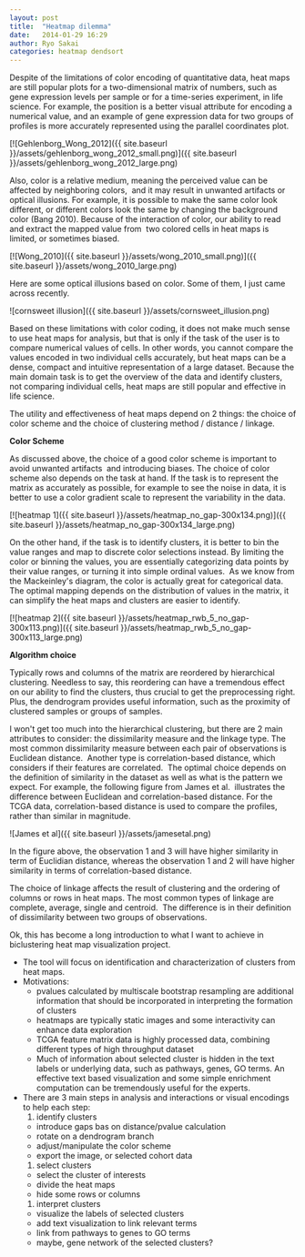 ```yaml
---
layout: post
title:  "Heatmap dilemma"
date:   2014-01-29 16:29
author: Ryo Sakai
categories: heatmap dendsort
---
```

Despite of the limitations of color encoding of quantitative data, heat maps are still popular plots for a two-dimensional matrix of numbers, such as gene expression levels per sample or for a time-series experiment, in life science. For example, the position is a better visual attribute for encoding a numerical value, and an example of gene expression data for two groups of profiles is more accurately represented using the parallel coordinates plot.

[![Gehlenborg_Wong_2012]({{ site.baseurl }}/assets/gehlenborg_wong_2012_small.png)]({{ site.baseurl }}/assets/gehlenborg_wong_2012_large.png)

Also, color is a relative medium, meaning the perceived value can be affected by neighboring colors,  and it may result in unwanted artifacts or optical illusions. For example, it is possible to make the same color look different, or different colors look the same by changing the background color (Bang 2010). Because of the interaction of color, our ability to read and extract the mapped value from  two colored cells in heat maps is limited, or sometimes biased.

[![Wong_2010]({{ site.baseurl }}/assets/wong_2010_small.png)]({{ site.baseurl }}/assets/wong_2010_large.png)

Here are some optical illusions based on color. Some of them, I just came across recently.

![cornsweet illusion]({{ site.baseurl }}/assets/cornsweet_illusion.png)

Based on these limitations with color coding, it does not make much sense to use heat maps for analysis, but that is only if the task of the user is to compare numerical values of cells. In other words, you cannot compare the values encoded in two individual cells accurately, but heat maps can be a dense, compact and intuitive representation of a large dataset. Because the main domain task is to get the overview of the data and identify clusters, not comparing individual cells, heat maps are still popular and effective in life science.

The utility and effectiveness of heat maps depend on 2 things: the choice of color scheme and the choice of clustering method / distance / linkage.

**Color Scheme**

As discussed above, the choice of a good color scheme is important to avoid unwanted artifacts  and introducing biases. The choice of color scheme also depends on the task at hand. If the task is to represent the matrix as accurately as possible, for example to see the noise in data, it is better to use a color gradient scale to represent the variability in the data.

[![heatmap 1]({{ site.baseurl }}/assets/heatmap_no_gap-300x134.png)]({{ site.baseurl }}/assets/heatmap_no_gap-300x134_large.png)

On the other hand, if the task is to identify clusters, it is better to bin the value ranges and map to discrete color selections instead. By limiting the color or binning the values, you are essentially categorizing data points by their value ranges, or turning it into simple ordinal values.  As we know from the Mackeinley's diagram, the color is actually great for categorical data. The optimal mapping depends on the distribution of values in the matrix, it can simplify the heat maps and clusters are easier to identify.

[![heatmap 2]({{ site.baseurl }}/assets/heatmap_rwb_5_no_gap-300x113.png)]({{ site.baseurl }}/assets/heatmap_rwb_5_no_gap-300x113_large.png)

**Algorithm choice**

Typically rows and columns of the matrix are reordered by hierarchical clustering. Needless to say, this reordering can have a tremendous effect on our ability to find the clusters, thus crucial to get the preprocessing right. Plus, the dendrogram provides useful information, such as the proximity of clustered samples or groups of samples.

I won't get too much into the hierarchical clustering, but there are 2 main attributes to consider: the dissimilarity measure and the linkage type. The most common dissimilarity measure between each pair of observations is Euclidean distance.  Another type is correlation-based distance, which considers if their features are correlated.  The optimal choice depends on the definition of similarity in the dataset as well as what is the pattern we expect. For example, the following figure from James et al.  illustrates the difference between Euclidean and correlation-based distance. For the TCGA data, correlation-based distance is used to compare the profiles, rather than similar in magnitude.

![James et al]({{ site.baseurl }}/assets/jamesetal.png)

In the figure above, the observation 1 and 3 will have higher similarity in term of Euclidian distance, whereas the observation 1 and 2 will have higher similarity in terms of correlation-based distance.

The choice of linkage affects the result of clustering and the ordering of columns or rows in heat maps. The most common types of linkage are complete, average, single and centroid.  The difference is in their definition of dissimilarity between two groups of observations.

Ok, this has become a long introduction to what I want to achieve in biclustering heat map visualization project.

* The tool will focus on identification and characterization of clusters from heat maps.
* Motivations:
  * pvalues calculated by multiscale bootstrap resampling are additional information that should be incorporated in interpreting the formation of clusters
  * heatmaps are typically static images and some interactivity can enhance data exploration
  * TCGA feature matrix data is highly processed data, combining different types of high throughput dataset
  * Much of information about selected cluster is hidden in the text labels or underlying data, such as pathways, genes, GO terms. An effective text based visualization and some simple enrichment computation can be tremendously useful for the experts.
* There are 3 main steps in analysis and interactions or visual encodings to help each step:
  1. identify clusters
    * introduce gaps bas on distance/pvalue calculation
    * rotate on a dendrogram branch
    * adjust/manipulate the color scheme
    * export the image, or selected cohort data
  1. select clusters
    * select the cluster of interests
    * divide the heat maps
    * hide some rows or columns
  1. interpret clusters
    * visualize the labels of selected clusters
    * add text visualization to link relevant terms
    * link from pathways to genes to GO terms
    * maybe, gene network of the selected clusters?
